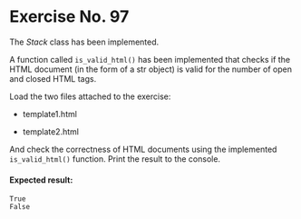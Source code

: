 # Exercise No. 97

The *Stack* class has been implemented.

A function called `is_valid_html()` has been implemented that checks if the HTML document (in the form of a str object) is valid for the number of open and closed HTML tags.

Load the two files attached to the exercise:

-   template1.html

-   template2.html

And check the correctness of HTML documents using the implemented `is_valid_html()` function. Print the result to the console.


#### Expected result:


    True
    False